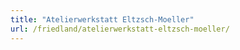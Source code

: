```yaml
---
title: "Atelierwerkstatt Eltzsch-Moeller"
url: /friedland/atelierwerkstatt-eltzsch-moeller/
---
```

